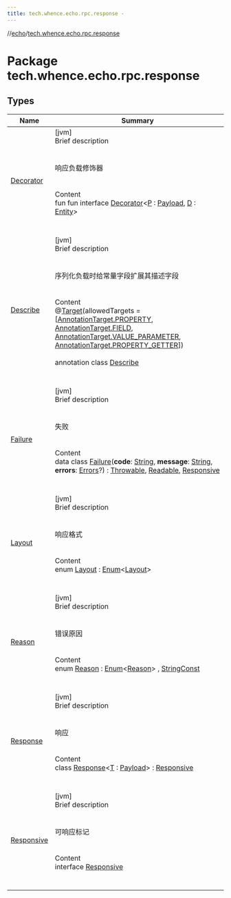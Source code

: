```yaml
---
title: tech.whence.echo.rpc.response -
---
```

//[echo](../index.md)/[tech.whence.echo.rpc.response](index.md)



# Package tech.whence.echo.rpc.response  


## Types  
  
|  Name|  Summary| 
|---|---|
| [Decorator](-decorator/index.md)| [jvm]  <br>Brief description  <br><br><br>响应负载修饰器<br><br>  <br>Content  <br>fun fun interface [Decorator](-decorator/index.md)<[P](-decorator/index.md) : [Payload](../tech.whence.echo.rpc.payload/-payload/index.md), [D](-decorator/index.md) : [Entity](../tech.whence.echo.dal.entity/-entity/index.md)>  <br><br><br>
| [Describe](-describe/index.md)| [jvm]  <br>Brief description  <br><br><br>序列化负载时给常量字段扩展其描述字段<br><br>  <br>Content  <br>@[Target](https://kotlinlang.org/api/latest/jvm/stdlib/kotlin.annotation/-target/index.html)(allowedTargets = [[AnnotationTarget.PROPERTY](https://kotlinlang.org/api/latest/jvm/stdlib/kotlin.annotation/-annotation-target/-p-r-o-p-e-r-t-y/index.html), [AnnotationTarget.FIELD](https://kotlinlang.org/api/latest/jvm/stdlib/kotlin.annotation/-annotation-target/-f-i-e-l-d/index.html), [AnnotationTarget.VALUE_PARAMETER](https://kotlinlang.org/api/latest/jvm/stdlib/kotlin.annotation/-annotation-target/-v-a-l-u-e_-p-a-r-a-m-e-t-e-r/index.html), [AnnotationTarget.PROPERTY_GETTER](https://kotlinlang.org/api/latest/jvm/stdlib/kotlin.annotation/-annotation-target/-p-r-o-p-e-r-t-y_-g-e-t-t-e-r/index.html)])  <br>  <br>annotation class [Describe](-describe/index.md)  <br><br><br>
| [Failure](-failure/index.md)| [jvm]  <br>Brief description  <br><br><br>失败<br><br>  <br>Content  <br>data class [Failure](-failure/index.md)(**code**: [String](https://kotlinlang.org/api/latest/jvm/stdlib/kotlin/-string/index.html), **message**: [String](https://kotlinlang.org/api/latest/jvm/stdlib/kotlin/-string/index.html), **errors**: [Errors](../tech.whence.echo.validation/-errors/index.md)?) : [Throwable](https://kotlinlang.org/api/latest/jvm/stdlib/kotlin/-throwable/index.html), [Readable](../tech.whence.echo.container.accessor/-readable/index.md), [Responsive](-responsive/index.md)  <br><br><br>
| [Layout](-layout/index.md)| [jvm]  <br>Brief description  <br><br><br>响应格式<br><br>  <br>Content  <br>enum [Layout](-layout/index.md) : [Enum](https://kotlinlang.org/api/latest/jvm/stdlib/kotlin/-enum/index.html)<[Layout](-layout/index.md)>   <br><br><br>
| [Reason](-reason/index.md)| [jvm]  <br>Brief description  <br><br><br>错误原因<br><br>  <br>Content  <br>enum [Reason](-reason/index.md) : [Enum](https://kotlinlang.org/api/latest/jvm/stdlib/kotlin/-enum/index.html)<[Reason](-reason/index.md)> , [StringConst](../tech.whence.echo.container.constant/-string-const/index.md)  <br><br><br>
| [Response](-response/index.md)| [jvm]  <br>Brief description  <br><br><br>响应<br><br>  <br>Content  <br>class [Response](-response/index.md)<[T](-response/index.md) : [Payload](../tech.whence.echo.rpc.payload/-payload/index.md)> : [Responsive](-responsive/index.md)  <br><br><br>
| [Responsive](-responsive/index.md)| [jvm]  <br>Brief description  <br><br><br>可响应标记<br><br>  <br>Content  <br>interface [Responsive](-responsive/index.md)  <br><br><br>

